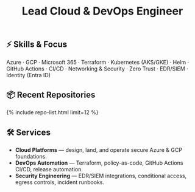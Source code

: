 ﻿---
layout: splash
title: "Lead Cloud & DevOps Engineer"
excerpt: "Secure, automated, production-ready platforms on Azure, GCP, and Microsoft 365."
header:
  overlay_color: "#000"
  overlay_filter: "0.45"
  overlay_image: /assets/images/hero.jpg
  actions:
    - label: "All Repos"
      url: "/projects/all/"
      class: "btn btn--primary"
---

## ⚡ Skills & Focus
Azure · GCP · Microsoft 365 · Terraform · Kubernetes (AKS/GKE) · Helm · GitHub Actions · CI/CD · Networking & Security · Zero Trust · EDR/SIEM · Identity (Entra ID)

## 📦 Recent Repositories
{% include repo-list.html limit=12 %}

## 🛠 Services
- **Cloud Platforms** — design, land, and operate secure Azure & GCP foundations.
- **DevOps Automation** — Terraform, policy-as-code, GitHub Actions CI/CD, release automation.
- **Security Engineering** — EDR/SIEM integrations, conditional access, egress controls, incident runbooks.

